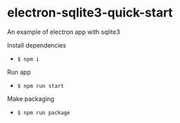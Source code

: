 # electron-sqlite3-quick-start

An example of electron app with sqlite3

Install dependencies

* `$ npm i`

Run app

* `$ npm run start`

Make packaging
* `$ npm run package`
